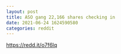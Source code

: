 ```yaml
--- 
layout: post 
title: ASO gang 22,166 shares checking in 
date: 2021-06-24 1624590580 
categories: reddit 
--- 
```

https://redd.it/o7f6lq
